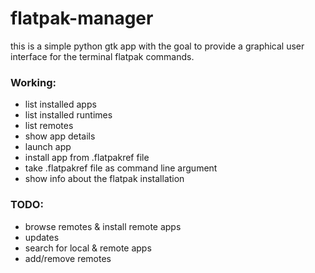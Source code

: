 # flatpak-manager

this is a simple python gtk app with the goal to provide a graphical user interface for the terminal flatpak commands.

### Working:  
* list installed apps
* list installed runtimes
* list remotes
* show app details
* launch app
* install app from .flatpakref file
* take .flatpakref file as command line argument
* show info about the flatpak installation

### TODO:  
* browse remotes & install remote apps
* updates
* search for local & remote apps
* add/remove remotes
